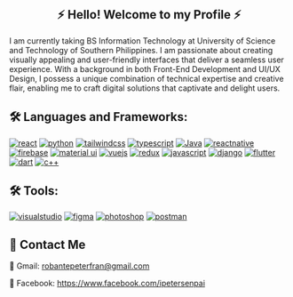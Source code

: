 <h2 align="center">⚡️ Hello! Welcome to my Profile ⚡️</h2>

I am currently taking BS Information Technology at University of Science and Technology of Southern Philippines. I am passionate about creating visually appealing and user-friendly interfaces that deliver a seamless user experience. With a background in both Front-End Development and UI/UX Design, I possess a unique combination of technical expertise and creative flair, enabling me to craft digital solutions that captivate and delight users.

## 🛠 Languages and Frameworks:
[![react](https://img.shields.io/badge/react-01defe?style=for-the-badge&logo=react&logoColor=white)](https://react.dev/)
[![python](https://img.shields.io/badge/python-e9b500?style=for-the-badge&logo=python&logoColor=white)](https://www.python.org)
[![tailwindcss](https://img.shields.io/badge/tailwindcss-1ae5c6?style=for-the-badge&logo=tailwindcss&logoColor=white)](https://tailwindcomponents.com/)
[![typescript](https://img.shields.io/badge/typescript-1DA1F2?style=for-the-badge&logo=typescript&logoColor=white)](https://www.typescriptlang.org/)
[![Java](https://img.shields.io/badge/Java-d22d52?style=for-the-badge&logo=java&logoColor=white)](https://dev.java)
[![reactnative](https://img.shields.io/badge/reactnative-01defe?style=for-the-badge&logo=react&logoColor=white)](https://reactnative.dev)
[![firebase](https://img.shields.io/badge/firebase-fc8303?style=for-the-badge&logo=firebase&logoColor=white)](https://firebase.google.com/)
[![material ui](https://img.shields.io/badge/materalUI-0069ff?style=for-the-badge&logo=mui&logoColor=white)](https://mui.com/)
[![vuejs](https://img.shields.io/badge/vuejs-8bd346?style=for-the-badge&logo=vue&logoColor=white)](https://vuejs.org)
[![redux](https://img.shields.io/badge/redux-6528F7?style=for-the-badge&logo=redux&logoColor=white)](https://redux.js.org)
[![javascript](https://img.shields.io/badge/javascript-e9b500?style=for-the-badge&logo=javascript&logoColor=white)](https://www.javascript.com)
[![django](https://img.shields.io/badge/django-21de80?style=for-the-badge&logo=django&logoColor=white)](https://www.djangoproject.com)
[![flutter](https://img.shields.io/badge/flutter-4e21de?style=for-the-badge&logo=flutter&logoColor=white)](https://flutter.dev)
[![dart](https://img.shields.io/badge/dart-B64994?style=for-the-badge&logo=dart&logoColor=white)](https://dart.dev)
[![c++](https://img.shields.io/badge/c++-f9a52c?style=for-the-badge&logo=c++&logoColor=white)](https:c++.com)


## 🛠 Tools:
[![visualstudio](https://img.shields.io/badge/visualstudio-184ee7?style=for-the-badge&logo=visualstudio&logoColor=white)](https://code.visualstudio.com)
[![figma](https://img.shields.io/badge/figma-cd3259?style=for-the-badge&logo=figma&logoColor=white)](https://www.figma.com)
[![photoshop](https://img.shields.io/badge/photoshop-01defe?style=for-the-badge&logo=photoshop&logoColor=white)](https://www.adobe.com)
[![postman](https://img.shields.io/badge/postman-fc8303?style=for-the-badge&logo=postman&logoColor=white)](https://www.postman.com)

## 

## 💼 Contact Me
📩 Gmail: robantepeterfran@gmail.com

📩 Facebook: https://www.facebook.com/ipetersenpai
